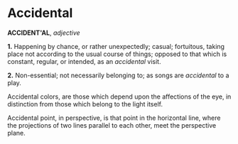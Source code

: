 # Accidental

**ACCIDENT'AL**, _adjective_

**1.** Happening by chance, or rather unexpectedly; casual; fortuitous, taking place not according to the usual course of things; opposed to that which is constant, regular, or intended, as an _accidental_ visit.

**2.** Non-essential; not necessarily belonging to; as songs are _accidental_ to a play.

Accidental colors, are those which depend upon the affections of the eye, in distinction from those which belong to the light itself.

Accidental point, in perspective, is that point in the horizontal line, where the projections of two lines parallel to each other, meet the perspective plane.